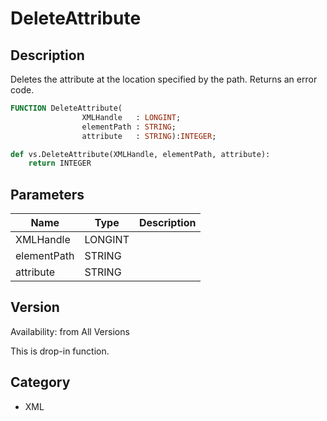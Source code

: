 # DeleteAttribute

## Description
Deletes the attribute at the location specified by the path. Returns an error code.

```pascal
FUNCTION DeleteAttribute(
				XMLHandle   : LONGINT;
				elementPath : STRING;
				attribute   : STRING):INTEGER;
```

```python
def vs.DeleteAttribute(XMLHandle, elementPath, attribute):
    return INTEGER
```

## Parameters
|Name|Type|Description|
|---|---|---|
|XMLHandle|LONGINT|   |
|elementPath|STRING|   |
|attribute|STRING|   |

## Version
Availability: from All Versions

This is drop-in function.

## Category
* XML

